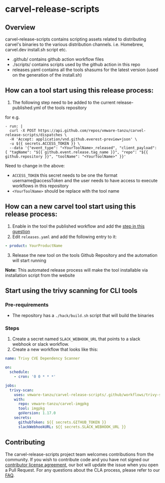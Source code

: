 # carvel-release-scripts

## Overview

carvel-release-scripts contains scripting assets related to distributing carvel's binaries to the various distribution channels. i.e. Homebrew, carvel.dev install.sh script etc.

- .github/ contains github action workflow files
- ./scripts/ contains scripts used by the github action in this repo
- releases.yaml contains all the tools shasums for the latest version (used on the generation of the install.sh)

## How can a tool start using this release process:
1. The following step need to be added to the current release-published.yml of the tools repository
   
for e.g.
```
- run: |
  curl -X POST https://api.github.com/repos/vmware-tanzu/carvel-release-scripts/dispatches \
  -H 'Accept: application/vnd.github.everest-preview+json' \
  -u ${{ secrets.ACCESS_TOKEN }} \
  --data '{"event_type": "<YourToolName>_released", "client_payload": { "tagName": "${{ github.event.release.tag_name }}", "repo": "${{ github.repository }}", "toolName": "<YourToolName>" }}'
```
Need to change in the above:
  - `ACCESS_TOKEN` this secret needs to be one the format username@accessToken and the user needs to have access to execute workflows in this repository
  - `<YourToolName>` should be replace with the tool name

## How can a new carvel tool start using this release process:
1. Enable in the tool the published workflow and add the [step in this question](#how-can-a-tool-start-using-this-release-process)
2. Edit `releases.yaml` and add the following entry to it:

```yaml
- product: YourProductName
```
3. Release the new tool on the tools Github Repository and the automation will start running

**Note:** This automated release process will make the tool installable via installation script from the website

## Start using the trivy scanning for CLI tools

### Pre-requirements
- The repository has a `./hack/build.sh` script that will build the binaries

### Steps
1. Create a secret named `SLACK_WEBHOOK_URL` that points to a slack webhook or slack workflow.
2. Create a new workflow that looks like this:
```yaml
name: Trivy CVE Dependency Scanner

on:
  schedule:
    - cron: '0 0 * * *'

jobs:
  trivy-scan:
    uses: vmware-tanzu/carvel-release-scripts/.github/workflows/trivy-scan.yml@main
    with:
      repo: vmware-tanzu/carvel-imgpkg
      tool: imgpkg
      goVersion: 1.17.0
    secrets:
      githubToken: ${{ secrets.GITHUB_TOKEN }}
      slackWebhookURL: ${{ secrets.SLACK_WEBHOOK_URL }}
```

## Contributing

The carvel-release-scripts project team welcomes contributions from the community. 
If you wish to contribute code and you have not signed our [contributor license agreement](https://cla.vmware.com/cla/1/preview), our bot will update the issue when you open a Pull Request. 
For any questions about the CLA process, please refer to our [FAQ](https://cla.vmware.com/faq).
